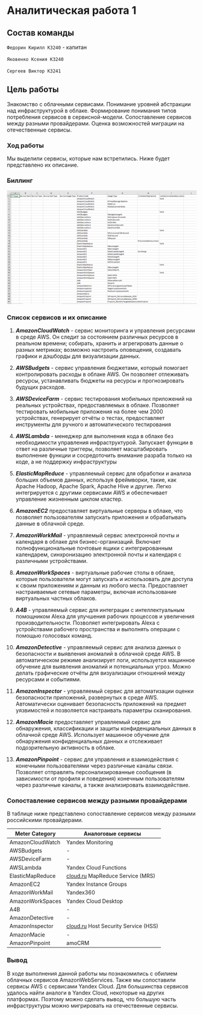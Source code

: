 # Аналитическая работа 1

## Состав команды
`Федорин Кирилл K3240` - капитан 

`Яковенко Ксения K3240`

`Сергеев Виктор K3241`


## Цель работы

Знакомство с облачными сервисами.
Понимание уровней абстракции над инфраструктурой в облаке.
Формирование понимания типов потребления сервисов в сервисной-модели.
Сопоставление сервисов между разными провайдерами.
Оценка возможностей миграции на отечественные сервисы.

### Ход работы

Мы выделили сервисы, которые нам встретились.
Ниже будет представлено их описание.

### Биллинг

![image](https://github.com/Di0Zavr/itmo_cloud_2023/blob/main/CloudLabs/lab1/aws%20table.png?raw=true)

### Список сервисов и их описание

1. ***AmazonCloudWatch*** -
   сервис мониторинга и управления ресурсами в среде AWS.
   Он следит за состоянием различных ресурсов в реальном времени; собирать, хранить и агрегировать данные о разных метриках;
   возможно настроить оповещения, создавать графики и дэшборды для визуализации данных.

2. ***AWSBudgets*** -
   сервис управления бюджетами, который помогает контролировать расходы в облаке AWS.
   Он позволяет отлеживать ресурсы, устанавливать бюджеты на ресурсы и прогнозировать будущих расходов.
3. ***AWSDeviceFarm*** -
   сервис тестирования мобильных приложений на реальных устройствах, предоставляемых в облаке.
   Позволяет тестировать мобильные приложения на более чем 2000 устройствах,
   генерирует отчёты о тестах, предоставляет инструменты для ручного и автоматического тестирования
4. ***AWSLambda*** -
   менеджер для выполнения кода в облаке без необходимости управления инфраструктурой.
   Запускает функции в ответ на различные триггеры, позволяет масштабировать выполнение функции и сосредоточить внимание разраба только на коде, а не поддержку инфраструктуры
5. ***ElasticMapReduce*** -
   управляемый сервис для обработки и анализа больших объемов данных, используя фреймворки, такие, как Apache Hadoop, Apache Spark, Apache Hive и другие.
   Легко интегрируется с другими сервисами AWS и обеспечивает управление жизненным циклом кластер.
6. ***AmazonEC2***
   предоставляет виртуальные серверы в облаке, что позволяет пользователям запускать приложения и обрабатывать данные в облачной среде.
7. ***AmazonWorkMail*** -
   управляемый сервис электронной почты и календаря в облаке для бизнес-организаций.
   Включает полнофункциональные почтовые ящики с интегрированным календарем, синхронизацию электронной почты и календаря с различными устройствами.
8. ***AmazonWorkSpaces*** -
   виртуальные рабочие столы в облаке, которые пользователи могут запускать и использовать для доступа к своим приложениям и данным из любого места.
   Предоставляет настраиваемые сетевые параметры, включая использование виртуальных частных облаков.
9. ***A4B*** -
   управляемый сервис для интеграции с интеллектуальным помощником Alexa для улучшения рабочих процессов и увеличения производительности.
   Позволяет интегрировать Alexa с устройствами рабочего пространства и выполнять операции с помощью голосовых команд.
10. ***AmazonDetective*** -
   управляемый сервис для анализа данных о безопасности и выявления аномалий в облачной среде AWS.
   В автоматическом режиме анализирует логи, используется машинное обучение для выявления аномалий и потенциальных угроз.
   Можно делать графические отчёты для визуализации отношений между ресурсами и событиями.
11. ***AmazonInspector*** -
   управляемый сервис для автоматизации оценки безопасности приложений, развернутых в среде AWS.
   Автоматически оценивает безопасность приложений на предмет уязвимостей и позволяется настраивать параметры сканирования.
12. ***AmazonMacie***
   предоставляет управляемый сервис для обнаружения, классификации и защиты конфиденциальных данных в облачной среде AWS.
   Использует машинное обучение для обнаружения конфиденциальных данных и отслеживает подозрительную активность в облаке.
13. ***AmazonPinpoint*** -
   сервис для управления и взаимодействия с конечными пользователями через различные каналы связи.
   Позволяет отправлять персонализированные сообщения (в зависимости от профиля и поведения) конечным пользователям через различные каналы,
   а также анализировать взаимодействие.
### Сопоставление сервисов между разными провайдерами

В таблице ниже представлено сопоставление сервисов между разными российскими провайдерами.

| Meter Category    | Аналоговые сервисы                                        |
|-------------------|-----------------------------------------------------------|
| AmazonCloudWatch  | Yandex Monitoring                                         |
| AWSBudgets        | \-                                                        |
| AWSDeviceFarm     | \-                                                        |
| AWSLambda         | Yandex Cloud Functions                                    |
| ElasticMapReduce  | [cloud.ru](http://cloud.ru/) MapReduce Service (MRS)      |
| AmazonEC2         | Yandex Instance Groups                                    |
| AmazonWorkMail    | Yandex360                                                 |
| AmazonWorkSpaces  | Yandex Cloud Desktop                                      |
| A4B               | \-                                                        |
| AmazonDetective   | \-                                                        |
| AmazonInspector   | [cloud.ru](http://cloud.ru/)  Host Security Service (HSS) |
| AmazonMacie       | -                                                         |
| AmazonPinpoint    | amoCRM                                                    |

### Вывод

В ходе выполнения данной работы мы познакомились с обилием облачных сервисов AmazonWebServices.
Также мы сопоставили сервисы AWS с сервисами Yandex Cloud.
Для большинства сервисов удалось найти аналоги в Yandex Cloud, некоторые на других платформах.
Поэтому можно сделать вывод, что большую часть инфраструктуры можно мигрировать на отечественные сервисы.
